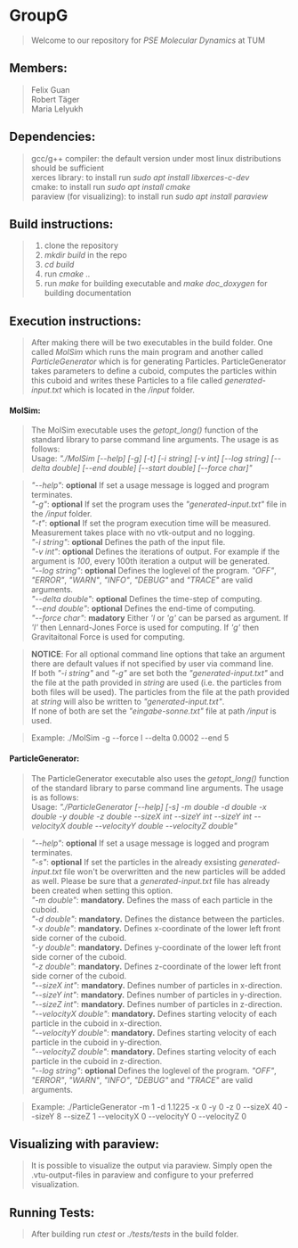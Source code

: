 # GroupG

>Welcome to our repository for *PSE Molecular Dynamics* at TUM 

## Members:

>Felix Guan  
>Robert Täger  
>Maria Lelyukh  


## Dependencies: 

>gcc/g++ compiler: the default version under most linux distributions should be sufficient  
>xerces library: to install run *sudo apt install libxerces-c-dev*  
>cmake: to install run *sudo apt install cmake*  
>paraview (for visualizing): to install run *sudo apt install paraview*  

## Build instructions:

>1. clone the repository  
>2. *mkdir build* in the repo  
>3. *cd build*  
>4. run *cmake ..*  
>5. run *make* for building executable and *make doc_doxygen* for building documentation  

## Execution instructions:
>After making there will be two executables in the build folder. One called *MolSim* which runs the main program and another called *ParticleGenerator* which is for generating Particles. ParticleGenerator takes parameters to define a cuboid, computes the particles within this cuboid and writes these Particles to a file called *generated-input.txt* which is located in the */input* folder. 

#### MolSim:
>The MolSim executable uses the *getopt_long()* function of the standard library to parse command line arguments. The usage is as follows:  
>Usage: *"./MolSim [--help] [-g] [-t] [-i string] [-v int] [--log string] [--delta double] [--end double] [--start double] [--force char]"*

>*"--help"*: **optional** If set a usage message is logged and program terminates.  
>*"-g"*: **optional** If set the program uses the *"generated-input.txt"* file in the */input* folder.  
>*"-t"*: **optional** If set the program execution time will be measured. Measurement takes place with no vtk-output and no logging.  
>*"-i string"*: **optional** Defines the path of the input file.  
>*"-v int"*: **optional** Defines the iterations of output. For example if the argument is *100*, every 100th iteration a output will be generated.  
>*"--log string"*: **optional** Defines the loglevel of the program. *"OFF"*, *"ERROR"*, *"WARN"*, *"INFO"*, *"DEBUG"* and *"TRACE"* are valid arguments.  
>*"--delta double"*: **optional** Defines the time-step of computing.   
>*"--end double"*: **optional** Defines the end-time of computing.  
>*"--force char"*: **madatory** Either *'l* or *'g'* can be parsed as argument. If *'l'* then Lennard-Jones Force is used for computing. If *'g'* then Gravitaitonal Force is used for computing.  

>**NOTICE**: For all optional command line options that take an argument there are default values if not specified by user via command line.   
If both *"-i string"* and *"-g"* are set both the *"generated-input.txt"* and the file at the path provided in *string* are used (i.e. the particles from both files will be used). The particles from the file at the path provided at *string* will also be written to *"generated-input.txt"*.  
If none of both are set the *"eingabe-sonne.txt"* file at path */input* is used.

>Example: ./MolSim -g --force l --delta 0.0002 --end 5


#### ParticleGenerator:
>The ParticleGenerator executable also uses the *getopt_long()* function of the standard library to parse command line arguments. The usage is as follows:  
>Usage: *"./ParticleGenerator [--help] [-s] -m double -d double -x double -y double -z double --sizeX int --sizeY int --sizeY int --velocityX double --velocityY double --velocityZ double"*

>*"--help"*: **optional** If set a usage message is logged and program terminates.  
>*"-s"*: **optional** If set the particles in the already exsisting *generated-input.txt* file won't be overwritten and the new particles will be added as well. Please be sure that a *generated-input.txt* file has already been created when setting this option.  
>*"-m double"*: **mandatory.** Defines the mass of each particle in the cuboid.  
>*"-d double"*: **mandatory.** Defines the distance between the particles.  
>*"-x double"*: **mandatory.** Defines x-coordinate of the lower left front side corner of the cuboid.  
>*"-y double"*: **mandatory.** Defines y-coordinate of the lower left front side corner of the cuboid.  
>*"-z double"*: **mandatory.** Defines z-coordinate of the lower left front side corner of the cuboid.  
>*"--sizeX int"*: **mandatory.** Defines number of particles in x-direction.  
>*"--sizeY int"*: **mandatory.** Defines number of particles in y-direction.  
>*"--sizeZ int"*: **mandatory.** Defines number of particles in z-direction.  
>*"--velocityX double"*: **mandatory.** Defines starting velocity of each particle in the cuboid in x-direction.  
>*"--velocityY double"*: **mandatory.** Defines starting velocity of each particle in the cuboid in y-direction.  
>*"--velocityZ double"*: **mandatory.** Defines starting velocity of each particle in the cuboid in z-direction.  
>*"--log string"*: **optional** Defines the loglevel of the program. *"OFF"*, *"ERROR"*, *"WARN"*, *"INFO"*, *"DEBUG"* and *"TRACE"* are valid arguments.  

>Example: ./ParticleGenerator -m 1 -d 1.1225 -x 0 -y 0 -z 0 --sizeX 40 --sizeY 8 --sizeZ 1 --velocityX 0 --velocityY 0 --velocityZ 0

## Visualizing with paraview:

>It is possible to visualize the output via paraview. Simply open the .vtu-output-files in paraview and configure to your preferred visualization.

## Running Tests:
    
>After building run *ctest* or *./tests/tests* in the build folder. 